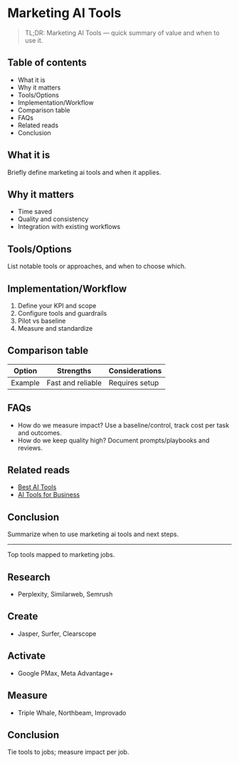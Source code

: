 # Marketing AI Tools

> TL;DR: Marketing AI Tools — quick summary of value and when to use it.

## Table of contents
- What it is
- Why it matters
- Tools/Options
- Implementation/Workflow
- Comparison table
- FAQs
- Related reads
- Conclusion

## What it is
Briefly define marketing ai tools and when it applies.

## Why it matters
- Time saved
- Quality and consistency
- Integration with existing workflows

## Tools/Options
List notable tools or approaches, and when to choose which.

## Implementation/Workflow
1. Define your KPI and scope
2. Configure tools and guardrails
3. Pilot vs baseline
4. Measure and standardize

## Comparison table
| Option | Strengths | Considerations |
| --- | --- | --- |
| Example | Fast and reliable | Requires setup |

## FAQs
- How do we measure impact? Use a baseline/control, track cost per task and outcomes.
- How do we keep quality high? Document prompts/playbooks and reviews.

## Related reads
- [Best AI Tools](/blogs/best-ai-tools)
- [AI Tools for Business](/blogs/ai-tools-for-business)

## Conclusion
Summarize when to use marketing ai tools and next steps.


---

Top tools mapped to marketing jobs.

## Research
- Perplexity, Similarweb, Semrush

## Create
- Jasper, Surfer, Clearscope

## Activate
- Google PMax, Meta Advantage+

## Measure
- Triple Whale, Northbeam, Improvado

## Conclusion
Tie tools to jobs; measure impact per job.
